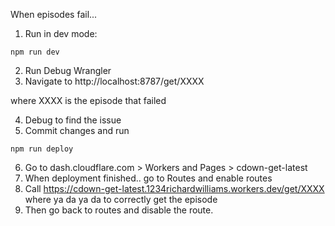 When episodes fail...

1. Run in dev mode:

```
npm run dev
```

2. Run Debug Wrangler
3. Navigate to http://localhost:8787/get/XXXX

where XXXX is the episode that failed

4. Debug to find the issue
5. Commit changes and run

```
npm run deploy
```

6. Go to dash.cloudflare.com > Workers and Pages > cdown-get-latest
7. When deployment finished.. go to Routes and enable routes
8. Call https://cdown-get-latest.1234richardwilliams.workers.dev/get/XXXX where ya da ya da to correctly get the episode
9. Then go back to routes and disable the route.
